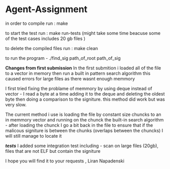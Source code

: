 # Agent-Assignment

in order to compile run : make

to start the test run : make run-tests
(might take some time beacuse some of the test cases includes 20 gb files )

to delete the compiled files run : make clean

to run the program - ./find_sig path_of_root path_of_sig


**Changes from first submission**
In the first submition i loaded all of the file to a vector in memory then run a built in pattern search algorithm this caused errors for large files as there wasnt enough memmory

I first tried fixing the problame of memmory by using deque instead of vector - I read a byte at a time adding it to the deque and deleting the oldest byte then doing a comparison to the signiture. this method did work but was very slow.

The current method i use is loading the file by constant size chuncks to an in memmory vector and running on the chunck the built-in search algorithm - after loading  the chunck I go a bit back in the file to ensure that if the malicous signiture is between the chunks (overlaps between the chuncks) I will still manage to locate it

***tests***
I added some integration test including - 
scan on large files (20gb),
files that are not ELF but contain the signiture


I hope you will find it to your requests ,
Liran Napadenski
